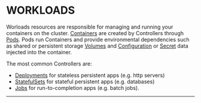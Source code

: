 # <strong>WORKLOADS</strong>

Worloads resources are responsible for managing and running your containers on the cluster.  [Containers](#container-v1) are created
by Controllers through [Pods](#pod-v1).  Pods run Containers and provide environmental dependencies such as shared or
persistent storage [Volumes](#volume-v1) and [Configuration](#configmap-v1) or [Secret](#secret-v1) data injected into the
container.

The most common Controllers are:

- [Deployments](#deployment-v1beta1) for stateless persistent apps (e.g. http servers)
- [StatefulSets](#statefulset-v1beta1) for stateful persistent apps (e.g. databases)
- [Jobs](#job-v1) for run-to-completion apps (e.g. batch jobs).

------------
